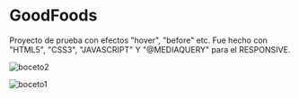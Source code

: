 # GoodFoods
Proyecto de prueba con efectos "hover", "before" etc.
Fue hecho con "HTML5", "CSS3", "JAVASCRIPT" Y "@MEDIAQUERY" para el RESPONSIVE.

![boceto2](https://user-images.githubusercontent.com/53599271/89402291-e6397900-d716-11ea-9359-23bc1b3b1f2a.PNG)



![boceto1](https://user-images.githubusercontent.com/53599271/89402093-9b1f6600-d716-11ea-8fac-f95a38eed7c7.PNG)
